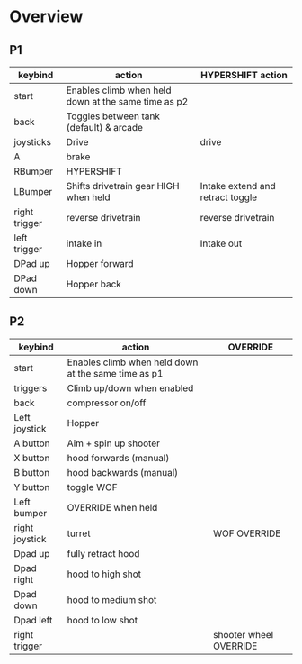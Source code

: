 # Overview
## P1
keybind | action | HYPERSHIFT action
-- | -- | --
start | Enables climb when held down at the same time as p2
back | Toggles between tank (default) & arcade
joysticks | Drive | drive
A | brake
RBumper | HYPERSHIFT
LBumper | Shifts drivetrain gear HIGH when held | Intake extend and retract toggle
right trigger | reverse drivetrain | reverse drivetrain
left trigger  | intake in | Intake out
DPad up | Hopper forward
DPad down | Hopper back


## P2
keybind | action | OVERRIDE
-- | -- | --
start | Enables climb when held down at the same time as p1
triggers | Climb up/down when enabled
back | compressor on/off
Left joystick | Hopper
A button| Aim + spin up shooter
X button | hood forwards (manual)
B button | hood backwards (manual)
Y button | toggle WOF
Left bumper | OVERRIDE when held
right joystick | turret | WOF OVERRIDE
Dpad up | fully retract hood
Dpad right | hood to high shot
Dpad down | hood to medium shot
Dpad left | hood to low shot
right trigger | | shooter wheel OVERRIDE